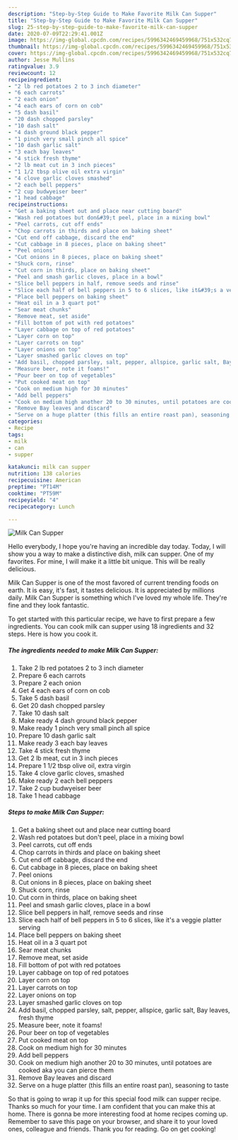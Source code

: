 ```yaml
---
description: "Step-by-Step Guide to Make Favorite Milk Can Supper"
title: "Step-by-Step Guide to Make Favorite Milk Can Supper"
slug: 25-step-by-step-guide-to-make-favorite-milk-can-supper
date: 2020-07-09T22:29:41.001Z
image: https://img-global.cpcdn.com/recipes/5996342469459968/751x532cq70/milk-can-supper-recipe-main-photo.jpg
thumbnail: https://img-global.cpcdn.com/recipes/5996342469459968/751x532cq70/milk-can-supper-recipe-main-photo.jpg
cover: https://img-global.cpcdn.com/recipes/5996342469459968/751x532cq70/milk-can-supper-recipe-main-photo.jpg
author: Jesse Mullins
ratingvalue: 3.9
reviewcount: 12
recipeingredient:
- "2 lb red potatoes 2 to 3 inch diameter"
- "6 each carrots"
- "2 each onion"
- "4 each ears of corn on cob"
- "5 dash basil"
- "20 dash chopped parsley"
- "10 dash salt"
- "4 dash ground black pepper"
- "1 pinch very small pinch all spice"
- "10 dash garlic salt"
- "3 each bay leaves"
- "4 stick fresh thyme"
- "2 lb meat cut in 3 inch pieces"
- "1 1/2 tbsp olive oil extra virgin"
- "4 clove garlic cloves smashed"
- "2 each bell peppers"
- "2 cup budwyeiser beer"
- "1 head cabbage"
recipeinstructions:
- "Get a baking sheet out and place near cutting board"
- "Wash red potatoes but don&#39;t peel, place in a mixing bowl"
- "Peel carrots, cut off ends"
- "Chop carrots in thirds and place on baking sheet"
- "Cut end off cabbage, discard the end"
- "Cut cabbage in 8 pieces, place on baking sheet"
- "Peel onions"
- "Cut onions in 8 pieces, place on baking sheet"
- "Shuck corn, rinse"
- "Cut corn in thirds, place on baking sheet"
- "Peel and smash garlic cloves, place in a bowl"
- "Slice bell peppers in half, remove seeds and rinse"
- "Slice each half of bell peppers in 5 to 6 slices, like it&#39;s a veggie platter serving"
- "Place bell peppers on baking sheet"
- "Heat oil in a 3 quart pot"
- "Sear meat chunks"
- "Remove meat, set aside"
- "Fill bottom of pot with red potatoes"
- "Layer cabbage on top of red potatoes"
- "Layer corn on top"
- "Layer carrots on top"
- "Layer onions on top"
- "Layer smashed garlic cloves on top"
- "Add basil, chopped parsley, salt, pepper, allspice, garlic salt, Bay leaves, fresh thyme"
- "Measure beer, note it foams!"
- "Pour beer on top of vegetables"
- "Put cooked meat on top"
- "Cook on medium high for 30 minutes"
- "Add bell peppers"
- "Cook on medium high another 20 to 30 minutes, until potatoes are cooked aka you can pierce them"
- "Remove Bay leaves and discard"
- "Serve on a huge platter (this fills an entire roast pan), seasoning to taste"
categories:
- Recipe
tags:
- milk
- can
- supper

katakunci: milk can supper 
nutrition: 138 calories
recipecuisine: American
preptime: "PT14M"
cooktime: "PT59M"
recipeyield: "4"
recipecategory: Lunch

---
```



![Milk Can Supper](https://img-global.cpcdn.com/recipes/5996342469459968/751x532cq70/milk-can-supper-recipe-main-photo.jpg)

Hello everybody, I hope you're having an incredible day today. Today, I will show you a way to make a distinctive dish, milk can supper. One of my favorites. For mine, I will make it a little bit unique. This will be really delicious.

Milk Can Supper is one of the most favored of current trending foods on earth. It is easy, it's fast, it tastes delicious. It is appreciated by millions daily. Milk Can Supper is something which I've loved my whole life. They're fine and they look fantastic.




To get started with this particular recipe, we have to first prepare a few ingredients. You can cook milk can supper using 18 ingredients and 32 steps. Here is how you cook it.

<!--inarticleads1-->

##### The ingredients needed to make Milk Can Supper:

1. Take 2 lb red potatoes 2 to 3 inch diameter
1. Prepare 6 each carrots
1. Prepare 2 each onion
1. Get 4 each ears of corn on cob
1. Take 5 dash basil
1. Get 20 dash chopped parsley
1. Take 10 dash salt
1. Make ready 4 dash ground black pepper
1. Make ready 1 pinch very small pinch all spice
1. Prepare 10 dash garlic salt
1. Make ready 3 each bay leaves
1. Take 4 stick fresh thyme
1. Get 2 lb meat, cut in 3 inch pieces
1. Prepare 1 1/2 tbsp olive oil, extra virgin
1. Take 4 clove garlic cloves, smashed
1. Make ready 2 each bell peppers
1. Take 2 cup budwyeiser beer
1. Take 1 head cabbage




<!--inarticleads2-->

##### Steps to make Milk Can Supper:

1. Get a baking sheet out and place near cutting board
1. Wash red potatoes but don&#39;t peel, place in a mixing bowl
1. Peel carrots, cut off ends
1. Chop carrots in thirds and place on baking sheet
1. Cut end off cabbage, discard the end
1. Cut cabbage in 8 pieces, place on baking sheet
1. Peel onions
1. Cut onions in 8 pieces, place on baking sheet
1. Shuck corn, rinse
1. Cut corn in thirds, place on baking sheet
1. Peel and smash garlic cloves, place in a bowl
1. Slice bell peppers in half, remove seeds and rinse
1. Slice each half of bell peppers in 5 to 6 slices, like it&#39;s a veggie platter serving
1. Place bell peppers on baking sheet
1. Heat oil in a 3 quart pot
1. Sear meat chunks
1. Remove meat, set aside
1. Fill bottom of pot with red potatoes
1. Layer cabbage on top of red potatoes
1. Layer corn on top
1. Layer carrots on top
1. Layer onions on top
1. Layer smashed garlic cloves on top
1. Add basil, chopped parsley, salt, pepper, allspice, garlic salt, Bay leaves, fresh thyme
1. Measure beer, note it foams!
1. Pour beer on top of vegetables
1. Put cooked meat on top
1. Cook on medium high for 30 minutes
1. Add bell peppers
1. Cook on medium high another 20 to 30 minutes, until potatoes are cooked aka you can pierce them
1. Remove Bay leaves and discard
1. Serve on a huge platter (this fills an entire roast pan), seasoning to taste




So that is going to wrap it up for this special food milk can supper recipe. Thanks so much for your time. I am confident that you can make this at home. There is gonna be more interesting food at home recipes coming up. Remember to save this page on your browser, and share it to your loved ones, colleague and friends. Thank you for reading. Go on get cooking!
